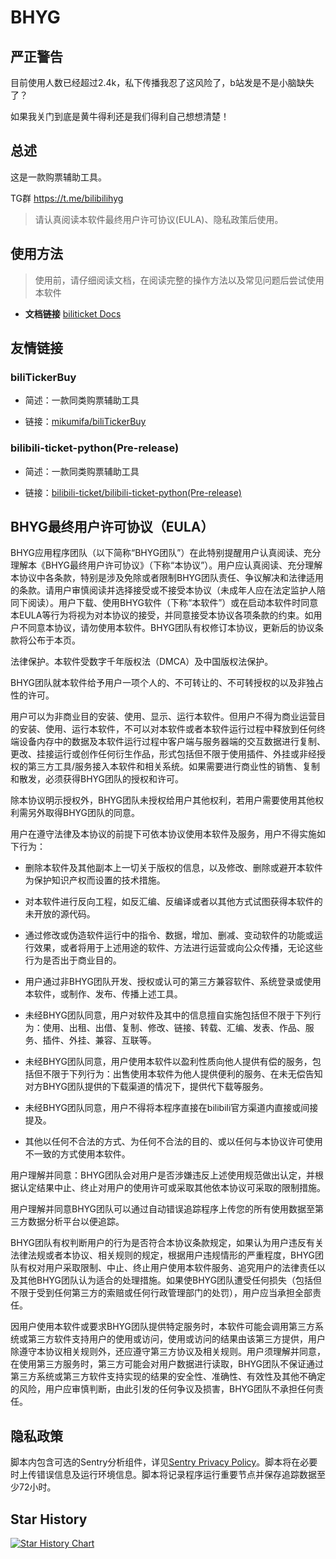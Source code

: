 # BHYG

## 严正警告

目前使用人数已经超过2.4k，私下传播我忍了这风险了，b站发是不是小脑缺失了？

如果我关门到底是黄牛得利还是我们得利自己想想清楚！

## 总述

这是一款购票辅助工具。

TG群 <https://t.me/bilibilihyg>

> 请认真阅读本软件最终用户许可协议(EULA)、隐私政策后使用。

## 使用方法

> 使用前，请仔细阅读文档，在阅读完整的操作方法以及常见问题后尝试使用本软件

* **文档链接** [biliticket Docs](https://docs.bitf1a5h.eu.org)



## 友情链接

### biliTickerBuy

* 简述：一款同类购票辅助工具

* 链接：[mikumifa/biliTickerBuy](https://github.com/mikumifa/biliTickerBuy)

### bilibili-ticket-python(Pre-release)

* 简述：一款同类购票辅助工具

* 链接：[bilibili-ticket/bilibili-ticket-python(Pre-release)](https://github.com/bilibili-ticket/bilibili-ticket-python)


## BHYG最终用户许可协议（EULA）

BHYG应用程序团队（以下简称“BHYG团队”）在此特别提醒用户认真阅读、充分理解本《BHYG最终用户许可协议》（下称“本协议”）。用户应认真阅读、充分理解本协议中各条款，特别是涉及免除或者限制BHYG团队责任、争议解决和法律适用的条款。请用户审慎阅读并选择接受或不接受本协议（未成年人应在法定监护人陪同下阅读）。用户下载、使用BHYG软件（下称“本软件”）或在启动本软件时同意本EULA等行为将视为对本协议的接受，并同意接受本协议各项条款的约束。如用户不同意本协议，请勿使用本软件。BHYG团队有权修订本协议，更新后的协议条款将公布于本页。

法律保护。本软件受数字千年版权法（DMCA）及中国版权法保护。

BHYG团队就本软件给予用户一项个人的、不可转让的、不可转授权的以及非独占性的许可。

用户可以为非商业目的安装、使用、显示、运行本软件。但用户不得为商业运营目的安装、使用、运行本软件，不可以对本软件或者本软件运行过程中释放到任何终端设备内存中的数据及本软件运行过程中客户端与服务器端的交互数据进行复制、更改、挂接运行或创作任何衍生作品，形式包括但不限于使用插件、外挂或非经授权的第三方工具/服务接入本软件和相关系统。如果需要进行商业性的销售、复制和散发，必须获得BHYG团队的授权和许可。

除本协议明示授权外，BHYG团队未授权给用户其他权利，若用户需要使用其他权利需另外取得BHYG团队的同意。

用户在遵守法律及本协议的前提下可依本协议使用本软件及服务，用户不得实施如下行为：

- 删除本软件及其他副本上一切关于版权的信息，以及修改、删除或避开本软件为保护知识产权而设置的技术措施。

- 对本软件进行反向工程，如反汇编、反编译或者以其他方式试图获得本软件的未开放的源代码。

- 通过修改或伪造软件运行中的指令、数据，增加、删减、变动软件的功能或运行效果，或者将用于上述用途的软件、方法进行运营或向公众传播，无论这些行为是否出于商业目的。

- 用户通过非BHYG团队开发、授权或认可的第三方兼容软件、系统登录或使用本软件，或制作、发布、传播上述工具。

- 未经BHYG团队同意，用户对软件及其中的信息擅自实施包括但不限于下列行为：使用、出租、出借、复制、修改、链接、转载、汇编、发表、作品、服务、插件、外挂、兼容、互联等。

- 未经BHYG团队同意，用户使用本软件以盈利性质向他人提供有偿的服务，包括但不限于下列行为：出售使用本软件为他人提供便利的服务、在未无偿告知对方BHYG团队提供的下载渠道的情况下，提供代下载等服务。

- 未经BHYG团队同意，用户不得将本程序直接在bilibili官方渠道内直接或间接提及。

- 其他以任何不合法的方式、为任何不合法的目的、或以任何与本协议许可使用不一致的方式使用本软件。

用户理解并同意：BHYG团队会对用户是否涉嫌违反上述使用规范做出认定，并根据认定结果中止、终止对用户的使用许可或采取其他依本协议可采取的限制措施。

用户理解并同意BHYG团队可以通过自动错误追踪程序上传您的所有使用数据至第三方数据分析平台以便追踪。

BHYG团队有权判断用户的行为是否符合本协议条款规定，如果认为用户违反有关法律法规或者本协议、相关规则的规定，根据用户违规情形的严重程度，BHYG团队有权对用户采取限制、中止、终止用户使用本软件服务、追究用户的法律责任以及其他BHYG团队认为适合的处理措施。如果使BHYG团队遭受任何损失（包括但不限于受到任何第三方的索赔或任何行政管理部门的处罚），用户应当承担全部责任。

因用户使用本软件或要求BHYG团队提供特定服务时，本软件可能会调用第三方系统或第三方软件支持用户的使用或访问，使用或访问的结果由该第三方提供，用户除遵守本协议相关规则外，还应遵守第三方协议及相关规则。用户须理解并同意，在使用第三方服务时，第三方可能会对用户数据进行读取，BHYG团队不保证通过第三方系统或第三方软件支持实现的结果的安全性、准确性、有效性及其他不确定的风险，用户应审慎判断，由此引发的任何争议及损害，BHYG团队不承担任何责任。

## 隐私政策

脚本内包含可选的Sentry分析组件，详见[Sentry Privacy Policy](https://sentry.io/privacy/)。脚本将在必要时上传错误信息及运行环境信息。脚本将记录程序运行重要节点并保存追踪数据至少72小时。

## Star History

<a href="https://star-history.com/#biliticket/BHYG&Date">
 <picture>
   <source media="(prefers-color-scheme: dark)" srcset="https://api.star-history.com/svg?repos=biliticket/BHYG&type=Date&theme=dark" />
   <source media="(prefers-color-scheme: light)" srcset="https://api.star-history.com/svg?repos=biliticket/BHYG&type=Date" />
   <img alt="Star History Chart" src="https://api.star-history.com/svg?repos=biliticket/BHYG&type=Date" />
 </picture>
</a>
